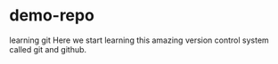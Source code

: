 # demo-repo
learning git
Here we start learning this amazing version control system called git and github.
